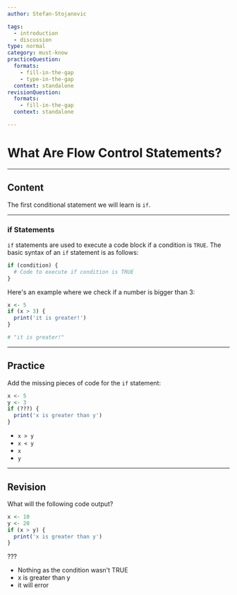 ```yaml
---
author: Stefan-Stojanovic

tags:
  - introduction
  - discussion
type: normal
category: must-know
practiceQuestion:
  formats:
    - fill-in-the-gap
    - type-in-the-gap
  context: standalone
revisionQuestion:
  formats:
    - fill-in-the-gap
  context: standalone

---
```


# What Are Flow Control Statements?

---

## Content

The first conditional statement we will learn is `if`.

---
### if Statements

`if` statements are used to execute a code block if a condition is `TRUE`. The basic syntax of an `if` statement is as follows:
```r
if (condition) {
  # Code to execute if condition is TRUE
}
```

Here's an example where we check if a number is bigger than 3:
```r
x <- 5
if (x > 3) {
  print('it is greater!')
}

# "it is greater!"
```

---
## Practice

Add the missing pieces of code for the `if` statement:
```r
x <- 5
y <- 3
if (???) {
  print('x is greater than y')
}
```

- `x > y`
- `x < y`
- `x`
- `y`

---
## Revision

What will the following code output?

```r
x <- 10
y <- 20
if (x > y) {
  print('x is greater than y')
}
```

???

- Nothing as the condition wasn't TRUE
- x is greater than y
- it will error